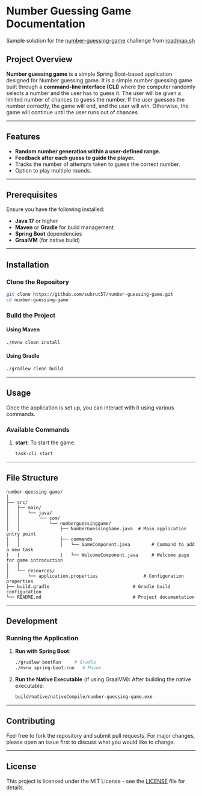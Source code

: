
# Number Guessing Game Documentation


Sample solution for the [number-guessing-game](https://roadmap.sh/projects/number-guessing-game) challenge from [roadmap.sh](https://roadmap.sh/)

## Project Overview

**Number guessing game** is a simple Spring Boot-based application designed for Number guessing game. 
It is a simple number guessing game built through a **command-line interface (CLI)** where the computer randomly selects a number and the user has to guess it. The user will be given a limited number of chances to guess the number. If the user guesses the number correctly, the game will end, and the user will win. Otherwise, the game will continue until the user runs out of chances.

---

## Features

- **Random number generation within a user-defined range.**
- **Feedback after each guess to guide the player.**
- Tracks the number of attempts taken to guess the correct number.
- Option to play multiple rounds.

---

## Prerequisites

Ensure you have the following installed:

- **Java 17** or higher
- **Maven** or **Gradle** for build management
- **Spring Boot** dependencies
- **GraalVM** (for native build)

---

## Installation

### Clone the Repository
```bash
git clone https://github.com/sukrut57/number-guessing-game.git
cd number-guessing-game
```

### Build the Project

#### Using Maven
```bash
./mvnw clean install
```

#### Using Gradle
```bash
./gradlew clean build
```

---
## Usage

Once the application is set up, you can interact with it using various commands.

### Available Commands

1. **start**:
  To start the game.
   ```bash
   task-cli start
   ```
---

## File Structure

```
number-quessing-game/
│
├── src/
│   ├── main/
│   │   └── java/
│   │       └── com/
│   │           └── numberguessinggame/
│   │               ├── NumberGuessingGame.java  # Main application entry point
│   │               ├── commands
│   │               │   └── GameComponent.java        # Command to add a new task
|   |               |   └── WelcomeComponent.java     # Welcome page for game introduction
│   │               
│   └── resources/
│       └── application.properties                 # Configuration properties
├── build.gradle                               # Gradle build configuration
└── README.md                                  # Project documentation
```

---

## Development

### Running the Application

1. **Run with Spring Boot**:
   ```bash
   ./gradlew bootRun     # Gradle
   ./mvnw spring-boot:run   # Maven
   ```

2. **Run the Native Executable** (if using GraalVM):
   After building the native executable:
   ```bash
   build/native/nativeCompile/number-guessing-game.exe
   ```

---

## Contributing

Feel free to fork the repository and submit pull requests. For major changes, please open an issue first to discuss what you would like to change.

---

## License

This project is licensed under the MIT License - see the [LICENSE](LICENSE) file for details.
